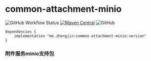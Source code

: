 # common-attachment-minio

![GitHub Workflow Status](https://img.shields.io/github/workflow/status/zhengjin-me/common-attachment-minio/Gradle%20Package?style=flat-square)
[![Maven Central](https://img.shields.io/maven-central/v/me.zhengjin/common-attachment-minio.svg?style=flat-square&color=brightgreen)](https://maven-badges.herokuapp.com/maven-central/me.zhengjin/common-attachment-minio/)
![GitHub](https://img.shields.io/github/license/zhengjin-me/common-attachment-minio?style=flat-square)

```
dependencies {
    implementation "me.zhengjin:common-attachment-minio:version"
}
```

### 附件服务minio支持包